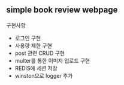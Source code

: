 ## simple book review webpage

구현사항

- 로그인 구현
- 사용량 제한 구현
- post 관련 CRUD 구현
- multer를 통한 이미지 업로드 구현
- REDIS에 세션 저장
- winston으로 logger 추가
